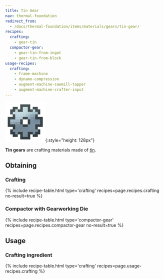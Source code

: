 ```yaml
---
title: Tin Gear
nav: thermal-foundation
redirect_from:
  - /docs/thermal-foundation/items/materials/gears/tin-gear/
recipes:
  crafting:
    - gear-tin
  compactor-gear:
    - gear-tin-from-ingot
    - gear-tin-from-block
usage-recipes:
  crafting:
    - frame-machine
    - dynamo-compression
    - augment-machine-sawmill-tapper
    - augment-machine-crafter-input
---
```


![Tin gear](/assets/images/thermal-foundation/gear-tin.png){:style="height: 128px"}


**Tin gears** are crafting materials made of [tin](/docs/tin-ingot/).


Obtaining
---------

### Crafting
{% include recipe-table.html type='crafting' recipes=page.recipes.crafting no-result=true %}

### Compactor with Gearworking Die
{% include recipe-table.html type='compactor-gear' recipes=page.recipes.compactor-gear no-result=true %}


Usage
-----

### Crafting ingredient
{% include recipe-table.html type='crafting' recipes=page.usage-recipes.crafting %}
